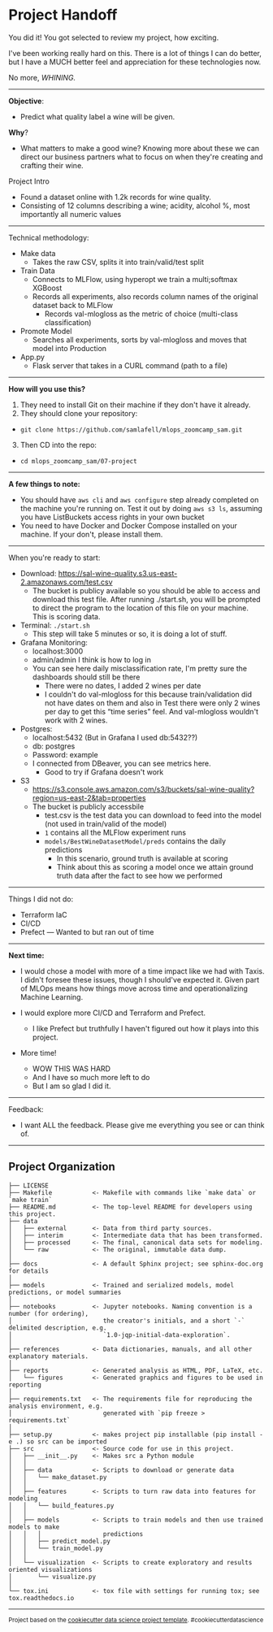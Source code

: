# Project Handoff

You did it! You got selected to review my project, how exciting.

I've been working really hard on this. There is a lot of things I can do better, but I have a MUCH better feel and appreciation for these technologies now.

No more, *WHINING.*

********************************
**Objective**:

- Predict what quality label a wine will be given.


**Why**?

- What matters to make a good wine? Knowing more about these we can direct our business partners what to focus on when they're creating and crafting their wine.

Project Intro

- Found a dataset online with 1.2k records for wine quality.
- Consisting of 12 columns describing a wine; acidity, alcohol %, most importantly all numeric values

********************************
Technical methodology:

- Make data
  - Takes the raw CSV, splits it into train/valid/test split
- Train Data
  - Connects to MLFlow, using hyperopt we train a multi;softmax XGBoost
  - Records all experiments, also records column names of the original dataset back to MLFlow
    - Records val-mlogloss as the metric of choice (multi-class classification)
- Promote Model
  - Searches all experiments, sorts by val-mlogloss and moves that model into Production
- App.py
  - Flask server that takes in a CURL command (path to a file)

********************************

********************************************How will you use this?********************************************

1. They need to install Git on their machine if they don't have it already.
2. They should clone your repository:

- `git clone https://github.com/samlafell/mlops_zoomcamp_sam.git`

3. Then CD into the repo:

- `cd mlops_zoomcamp_sam/07-project`

********************************

********************************A few things to note:********************************

- You should have `aws cli` and `aws configure`  step already completed on the machine you're running on. Test it out by doing `aws s3 ls`, assuming you have ListBuckets access rights in your own bucket
- You need to have Docker and Docker Compose installed on your machine. If your don't, please install them.

********************************
When you're ready to start:

- Download:  <https://sal-wine-quality.s3.us-east-2.amazonaws.com/test.csv>
  - The bucket is publicy available so you should be able to access and download this test file. After running ./start.sh, you will be prompted to direct the program to the location of this file on your machine. This is scoring data.
- Terminal: ``./start.sh``
  - This step will take 5 minutes or so, it is doing a lot of stuff.
- Grafana Monitoring:
  - localhost:3000
  - admin/admin I think is how to log in
  - You can see here daily misclassification rate, I'm pretty sure the dashboards should still be there
    - There were no dates, I added 2 wines per date
    - I couldn't do val-mlogloss for this because train/validation did not have dates on them and also in Test there were only 2 wines per day to get this “time series” feel. And val-mlogloss wouldn't work with 2 wines.
- Postgres:
  - localhost:5432 (But in Grafana I used db:5432??)
  - db: postgres
  - Password: example
  - I connected from DBeaver, you can see metrics here.
    - Good to try if Grafana doesn't work
- S3
  - <https://s3.console.aws.amazon.com/s3/buckets/sal-wine-quality?region=us-east-2&tab=properties>
  - The bucket is publicly accessbile
    - test.csv is the test data you can download to feed into the model (not used in train/valid of the model)
    - `1` contains all the MLFlow experiment runs
    - `models/BestWineDatasetModel/preds` contains the daily predictions
      - In this scenario, ground truth is available at scoring
      - Think about this as scoring a model once we attain ground truth data after the fact to see how we performed

********************************
Things I did not do:

- Terraform IaC
- CI/CD
- Prefect — Wanted to but ran out of time

********************************
********************************Next time:********************************

- I would chose a model with more of a time impact like we had with Taxis. I didn't foresee these issues, though I should've expected it. Given part of MLOps means how things move across time and operationalizing Machine Learning.

- I would explore more CI/CD and Terraform and Prefect.
  - I like Prefect but truthfully I haven't figured out how it plays into this project.

- More time!
  - WOW THIS WAS HARD
  - And I have so much more left to do
  - But I am so glad I did it.

********************************

Feedback:

- I want ALL the feedback. Please give me everything you see or can think of.

********************************

Project Organization
------------

    ├── LICENSE
    ├── Makefile           <- Makefile with commands like `make data` or `make train`
    ├── README.md          <- The top-level README for developers using this project.
    ├── data
    │   ├── external       <- Data from third party sources.
    │   ├── interim        <- Intermediate data that has been transformed.
    │   ├── processed      <- The final, canonical data sets for modeling.
    │   └── raw            <- The original, immutable data dump.
    │
    ├── docs               <- A default Sphinx project; see sphinx-doc.org for details
    │
    ├── models             <- Trained and serialized models, model predictions, or model summaries
    │
    ├── notebooks          <- Jupyter notebooks. Naming convention is a number (for ordering),
    │                         the creator's initials, and a short `-` delimited description, e.g.
    │                         `1.0-jqp-initial-data-exploration`.
    │
    ├── references         <- Data dictionaries, manuals, and all other explanatory materials.
    │
    ├── reports            <- Generated analysis as HTML, PDF, LaTeX, etc.
    │   └── figures        <- Generated graphics and figures to be used in reporting
    │
    ├── requirements.txt   <- The requirements file for reproducing the analysis environment, e.g.
    │                         generated with `pip freeze > requirements.txt`
    │
    ├── setup.py           <- makes project pip installable (pip install -e .) so src can be imported
    ├── src                <- Source code for use in this project.
    │   ├── __init__.py    <- Makes src a Python module
    │   │
    │   ├── data           <- Scripts to download or generate data
    │   │   └── make_dataset.py
    │   │
    │   ├── features       <- Scripts to turn raw data into features for modeling
    │   │   └── build_features.py
    │   │
    │   ├── models         <- Scripts to train models and then use trained models to make
    │   │   │                 predictions
    │   │   ├── predict_model.py
    │   │   └── train_model.py
    │   │
    │   └── visualization  <- Scripts to create exploratory and results oriented visualizations
    │       └── visualize.py
    │
    └── tox.ini            <- tox file with settings for running tox; see tox.readthedocs.io

--------

<p><small>Project based on the <a target="_blank" href="https://drivendata.github.io/cookiecutter-data-science/">cookiecutter data science project template</a>. #cookiecutterdatascience</small></p>
